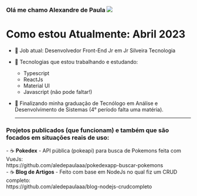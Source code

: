 ### Olá me chamo Alexandre de Paula <img src="https://img.icons8.com/arcade/32/000000/pizza.png"/>

<h1> Como estou Atualmente: Abril 2023 </h1>

- 🌱 Job atual: Desenvolvedor Front-End Jr em Jr Silveira Tecnologia

- 🌱 Tecnologias que estou trabalhando e estudando:
    - Typescript
    - ReactJs
    - Material UI
    - Javascript (não pode faltar!)

- 🌱 Finalizando minha graduação de Tecnólogo em Análise e Desenvolvimento de Sistemas (4° período falta uma matéria).

    <hr>
    
<h3>Projetos publicados (que funcionam) e também que são focados em situações reais de uso:</h3>
- &#x2615; <b>Pokedex</b> - API pública (pokeapi) para busca de Pokemons feita com VueJs: <br>https://github.com/aledepaulaaa/pokedexapp-buscar-pokemons
<br>
- &#x2615; <b>Blog de Artigos</b> - Feito com base em NodeJs no qual fiz um CRUD completo: <br> https://github.com/aledepaulaaa/blog-nodejs-crudcompleto
